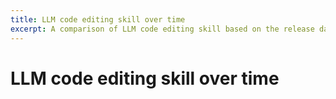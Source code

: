 ```yaml
---
title: LLM code editing skill over time
excerpt: A comparison of LLM code editing skill based on the release dates of the models.
---
```

# LLM code editing skill over time

<canvas id="scatterPlot" width="800" height="450" style="margin-top: 20px"></canvas>
<script src="https://cdn.jsdelivr.net/npm/chart.js"></script>
<script>
  document.addEventListener('DOMContentLoaded', function () {
    var ctx = document.getElementById('scatterPlot').getContext('2d');
    var scatterData = {
      datasets: [{
        label: 'Model Performance',
        data: [
          {% for row in site.data.edit_leaderboard %}
            {% if row.released %}
              {
                x: new Date('{{ row.released | date: "%Y-%m-%d" }}'),
                y: {{ row.pass_rate_2 }},
                label: '{{ row.model }}'
              },
            {% endif %}
          {% endfor %}
        ],
        backgroundColor: 'rgba(54, 162, 235, 0.2)',
        borderColor: 'rgba(54, 162, 235, 1)',
        borderWidth: 1,
        pointRadius: 5,
        pointHoverRadius: 7
      }]
    };

    var scatterChart = new Chart(ctx, {
      type: 'scatter',
      data: scatterData,
      options: {
        scales: {
          xAxes: [{
            type: 'time',
            time: {
              unit: 'month',
              tooltipFormat: 'll'
            },
            scaleLabel: {
              display: true,
              labelString: 'Release Date'
            }
          }],
          yAxes: [{
            scaleLabel: {
              display: true,
              labelString: 'Pass Rate 2 (%)'
            },
            ticks: {
              beginAtZero: true
            }
          }]
        },
        tooltips: {
          callbacks: {
            label: function(tooltipItem, data) {
              var label = data.datasets[tooltipItem.datasetIndex].data[tooltipItem.index].label || '';
              return label + ': (' + tooltipItem.xLabel + ', ' + tooltipItem.yLabel + '%)';
            }
          }
        }
      }
    });
  });
</script>

